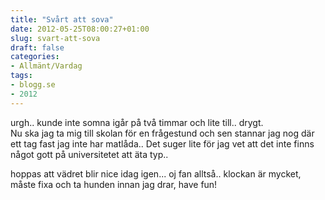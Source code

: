 ```yaml
---
title: "Svårt att sova"
date: 2012-05-25T08:00:27+01:00
slug: svart-att-sova
draft: false
categories:
- Allmänt/Vardag
tags:
- blogg.se
- 2012
---
```

urgh.. kunde inte somna igår på två timmar och lite till.. drygt.  
Nu ska jag ta mig till skolan för en frågestund och sen stannar jag nog där ett tag fast jag inte har matlåda.. Det suger lite för jag vet att det inte finns något gott på universitetet att äta typ..  
  
hoppas att vädret blir nice idag igen... oj fan alltså.. klockan är mycket, måste fixa och ta hunden innan jag drar, have fun!